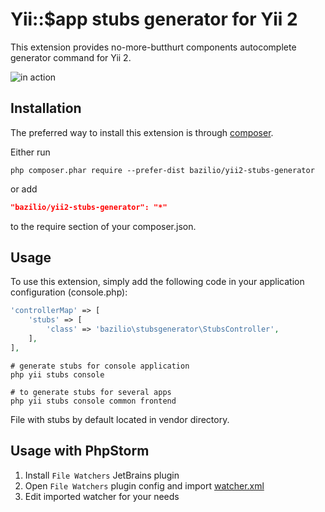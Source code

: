 Yii::$app stubs generator for Yii 2
===================================

This extension provides no-more-butthurt components autocomplete generator command for Yii 2.

![in action](http://monosnap.com/image/vCnH1SWaXwKXLuchkutNGZXkeeoYWK.png)

Installation
------------

The preferred way to install this extension is through [composer](http://getcomposer.org/download/).

Either run

```
php composer.phar require --prefer-dist bazilio/yii2-stubs-generator
```

or add

```json
"bazilio/yii2-stubs-generator": "*"
```

to the require section of your composer.json.


Usage
-----

To use this extension, simply add the following code in your application configuration (console.php):

```php
'controllerMap' => [
    'stubs' => [
        'class' => 'bazilio\stubsgenerator\StubsController',
    ],
],
```

```
# generate stubs for console application
php yii stubs console

# to generate stubs for several apps
php yii stubs console common frontend
```

File with stubs by default located in vendor directory.

Usage with PhpStorm
-------------------

1. Install `File Watchers` JetBrains plugin
2. Open `File Watchers` plugin config and import [watcher.xml](watcher.xml)
3. Edit imported watcher for your needs
